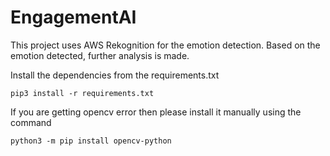 # EngagementAI

This project uses AWS Rekognition for the emotion detection. Based on the emotion detected, further analysis is made.

Install the dependencies from the requirements.txt

```
pip3 install -r requirements.txt
```

If you are getting opencv error then please install it manually using the command

```
python3 -m pip install opencv-python
```


